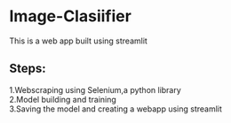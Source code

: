 # Image-Clasiifier
This is a web app built using streamlit
## Steps:
1.Webscraping using Selenium,a python library  
2.Model building and training  
3.Saving the model and creating a webapp using streamlit
